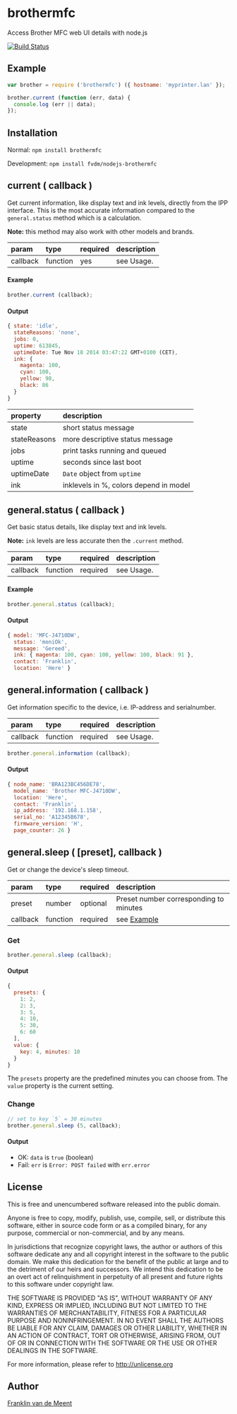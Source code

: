 brothermfc
==========

Access Brother MFC web UI details with node.js

[![Build Status](https://travis-ci.org/fvdm/nodejs-brothermfc.svg?branch=master)](https://travis-ci.org/fvdm/nodejs-brothermfc)


Example
-------

```js
var brother = require ('brothermfc') ({ hostname: 'myprinter.lan' });

brother.current (function (err, data) {
  console.log (err || data);
});
```


Installation
------------

Normal: `npm install brothermfc`

Development: `npm install fvdm/nodejs-brothermfc`


current ( callback )
-------

Get current information, like display text and ink levels, directly
from the IPP interface. This is the most accurate information compared
to the `general.status` method which is a calculation.

**Note:** this method may also work with other models and brands.


param    | type     | required | description
:--------|:---------|:---------|:-----------
callback | function | yes      | see Usage.


#### Example

```js
brother.current (callback);
```

#### Output

```js
{ state: 'idle',
  stateReasons: 'none',
  jobs: 0,
  uptime: 613845,
  uptimeDate: Tue Nov 18 2014 03:47:22 GMT+0100 (CET),
  ink: {
    magenta: 100,
    cyan: 100,
    yellow: 98,
    black: 86
  }
}
```


property     | description
:------------|:--------------------------------------
state        | short status message
stateReasons | more descriptive status message
jobs         | print tasks running and queued
uptime       | seconds since last boot
uptimeDate   | `Date` object from `uptime`
ink          | inklevels in %, colors depend in model


general.status ( callback )
--------------

Get basic status details, like display text and ink levels.

**Note:** `ink` levels are less accurate then the `.current` method.


param    | type     | required | description
:--------|:---------|:---------|:-----------
callback | function | required | see Usage.


#### Example

```js
brother.general.status (callback);
```


#### Output

```js
{ model: 'MFC-J4710DW',
  status: 'moniOk',
  message: 'Gereed',
  ink: { magenta: 100, cyan: 100, yellow: 100, black: 91 },
  contact: 'Franklin',
  location: 'Here' }
```


general.information ( callback )
-------------------

Get information specific to the device, i.e. IP-address and serialnumber.

param    | type     | required | description
:--------|:---------|:---------|:-----------
callback | function | required | see Usage.

```js
brother.general.information (callback);
```


#### Output

```js
{ node_name: 'BRA123BC456DE78',
  model_name: 'Brother MFC-J4710DW',
  location: 'Here',
  contact: 'Franklin',
  ip_address: '192.168.1.158',
  serial_no: 'A12345B678',
  firmware_version: 'H',
  page_counter: 26 }
```


general.sleep ( [preset], callback )
-------------

Get or change the device's sleep timeout.

param    | type     | required | description
:--------|:---------|:---------|:-----------
preset   | number   | optional | Preset number corresponding to minutes
callback | function | required | see [Example](#example)


### Get

```js
brother.general.sleep (callback);
```


#### Output

```js
{
  presets: {
    1: 2,
    2: 3,
    3: 5,
    4: 10,
    5: 30,
    6: 60
  ],
  value: {
    key: 4, minutes: 10
  }
}
```

The `presets` property are the predefined minutes you can choose from.
The `value` property is the current setting.


### Change

```js
// set to key `5` = 30 minutes
brother.general.sleep (5, callback);
```


#### Output

* OK: `data` is `true` (boolean)
* Fail: `err` is `Error: POST failed` with `err.error`


License
-------

This is free and unencumbered software released into the public domain.

Anyone is free to copy, modify, publish, use, compile, sell, or
distribute this software, either in source code form or as a compiled
binary, for any purpose, commercial or non-commercial, and by any
means.

In jurisdictions that recognize copyright laws, the author or authors
of this software dedicate any and all copyright interest in the
software to the public domain. We make this dedication for the benefit
of the public at large and to the detriment of our heirs and
successors. We intend this dedication to be an overt act of
relinquishment in perpetuity of all present and future rights to this
software under copyright law.

THE SOFTWARE IS PROVIDED "AS IS", WITHOUT WARRANTY OF ANY KIND,
EXPRESS OR IMPLIED, INCLUDING BUT NOT LIMITED TO THE WARRANTIES OF
MERCHANTABILITY, FITNESS FOR A PARTICULAR PURPOSE AND NONINFRINGEMENT.
IN NO EVENT SHALL THE AUTHORS BE LIABLE FOR ANY CLAIM, DAMAGES OR
OTHER LIABILITY, WHETHER IN AN ACTION OF CONTRACT, TORT OR OTHERWISE,
ARISING FROM, OUT OF OR IN CONNECTION WITH THE SOFTWARE OR THE USE OR
OTHER DEALINGS IN THE SOFTWARE.

For more information, please refer to <http://unlicense.org>


Author
------

[Franklin van de Meent](https://frankl.in)
